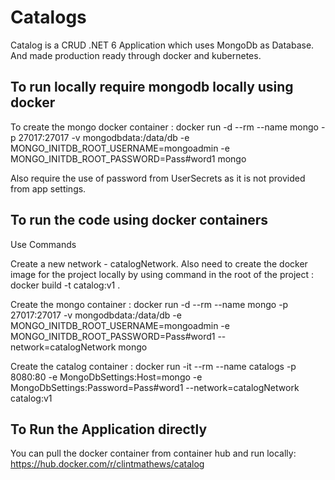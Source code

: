 # Catalogs

Catalog is a CRUD .NET 6 Application which uses MongoDb as Database. And made production ready through docker and kubernetes.

## To run locally require mongodb locally using docker

To create the mongo docker container : 
docker run  -d --rm --name mongo -p 27017:27017 -v mongodbdata:/data/db -e MONGO_INITDB_ROOT_USERNAME=mongoadmin -e MONGO_INITDB_ROOT_PASSWORD=Pass#word1 mongo

Also require the use of password from UserSecrets as it is not provided from app settings.

## To run the code using docker containers
Use Commands

Create a new network - catalogNetwork.
Also need to create the docker image for the project locally by using command in the root of the project : docker build -t catalog:v1 .

Create the mongo container : docker run  -d --rm --name mongo -p 27017:27017 -v mongodbdata:/data/db -e MONGO_INITDB_ROOT_USERNAME=mongoadmin -e MONGO_INITDB_ROOT_PASSWORD=Pass#word1 --network=catalogNetwork mongo

Create the catalog container : docker run -it --rm --name catalogs -p 8080:80 -e MongoDbSettings:Host=mongo -e MongoDbSettings:Password=Pass#word1 --network=catalogNetwork catalog:v1


## To Run the Application directly

You can pull the docker container from container hub and run locally: https://hub.docker.com/r/clintmathews/catalog

